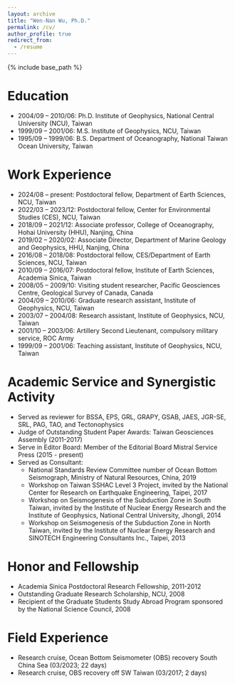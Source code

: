 ```yaml
---
layout: archive
title: "Wen-Nan Wu, Ph.D."
permalink: /cv/
author_profile: true
redirect_from:
  - /resume
---
```


{% include base_path %}

Education
======
* 2004/09 – 2010/06: Ph.D. Institute of Geophysics, National Central University (NCU), Taiwan
*	1999/09 – 2001/06: M.S. Institute of Geophysics, NCU, Taiwan
*	1995/09 – 1999/06: B.S. Department of Oceanography, National Taiwan Ocean University, Taiwan

Work Experience
======
*	2024/08 – present: Postdoctoral fellow, Department of Earth Sciences, NCU, Taiwan
*	2022/03 – 2023/12: Postdoctoral fellow, Center for Environmental Studies (CES), NCU, Taiwan
*	2018/09 – 2021/12: Associate professor, College of Oceanography, Hohai University (HHU), Nanjing, China
*	2019/02 – 2020/02: Associate Director, Department of Marine Geology and Geophysics, HHU, Nanjing, China
*	2016/08 – 2018/08: Postdoctoral fellow, CES/Department of Earth Sciences, NCU, Taiwan
*	2010/09 – 2016/07: Postdoctoral fellow, Institute of Earth Sciences, Academia Sinica, Taiwan
*	2008/05 – 2009/10: Visiting student researcher, Pacific Geosciences Centre, Geological Survey of Canada, Canada
*	2004/09 – 2010/06: Graduate research assistant, Institute of Geophysics, NCU, Taiwan
*	2003/07 – 2004/08: Research assistant, Institute of Geophysics, NCU, Taiwan
*	2001/10 – 2003/06: Artillery Second Lieutenant, compulsory military service, ROC Army
*	1999/09 – 2001/06: Teaching assistant, Institute of Geophysics, NCU, Taiwan
  
Academic Service and Synergistic Activity
======
* Served as reviewer for BSSA, EPS, GRL, GRAPY, GSAB, JAES, JGR-SE, SRL, PAG, TAO, and Tectonophysics
* Judge of Outstanding Student Paper Awards: Taiwan Geosciences Assembly (2011-2017)
* Serve in Editor Board: Member of the Editorial Board Mistral Service Press (2015 - present)
* Served as Consultant:
  * National Standards Review Committee number of Ocean Bottom Seismograph, Ministry of Natural Resources, China, 2019
  * Workshop on Taiwan SSHAC Level 3 Project, invited by the National Center for Research on Earthquake Engineering, Taipei, 2017
  * Workshop on Seismogenesis of the Subduction Zone in South Taiwan, invited by the Institute of Nuclear Energy Research and the Institute of Geophysics, National Central University, Jhongli, 2014
  * Workshop on Seismogenesis of the Subduction Zone in North Taiwan, invited by the Institute of Nuclear Energy Research and SINOTECH Engineering Consultants Inc., Taipei, 2013

Honor and Fellowship
======
*	Academia Sinica Postdoctoral Research Fellowship, 2011-2012
*	Outstanding Graduate Research Scholarship, NCU, 2008
*	Recipient of the Graduate Students Study Abroad Program sponsored by the National Science Council, 2008

Field Experience
======
*	Research cruise, Ocean Bottom Seismometer (OBS) recovery South China Sea (03/2023; 22 days)
*	Research cruise, OBS recovery off SW Taiwan (03/2017; 2 days)
